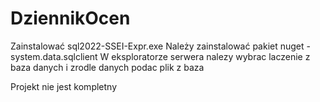 # DziennikOcen

Zainstalować sql2022-SSEI-Expr.exe
Należy zainstalować pakiet nuget - system.data.sqlclient
W eksploratorze serwera nalezy wybrac laczenie z baza danych i zrodle danych podac plik z baza

Projekt nie jest kompletny
